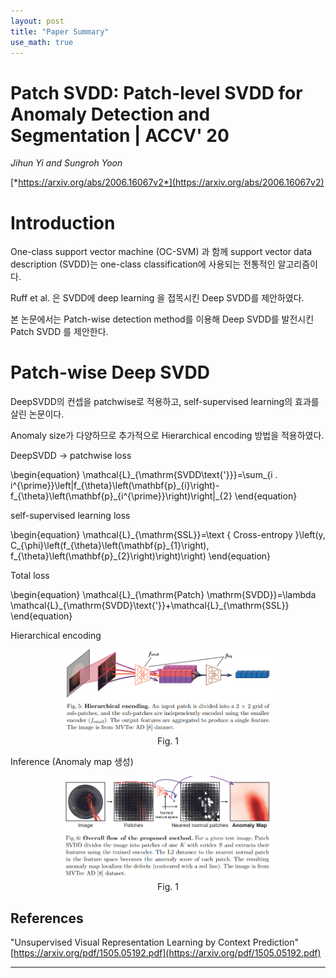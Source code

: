 ```yaml
---
layout: post
title: "Paper Summary"
use_math: true
---
```

# Patch SVDD: Patch-level SVDD for Anomaly Detection and Segmentation | ACCV' 20

*Jihun Yi and Sungroh Yoon*

[*https://arxiv.org/abs/2006.16067v2*](https://arxiv.org/abs/2006.16067v2)

# Introduction

One-class support vector machine (OC-SVM) 과 함께 support vector data description (SVDD)는 one-class classification에 사용되는 전통적인 알고리즘이다.

Ruff et al. 은 SVDD에 deep learning 을 접목시킨 Deep SVDD를 제안하였다.

본 논문에서는 Patch-wise detection method를 이용해 Deep SVDD를 발전시킨 Patch SVDD 를 제안한다.

# Patch-wise Deep SVDD

DeepSVDD의 컨셉을 patchwise로 적용하고, self-supervised learning의 효과를 살린 논문이다.

Anomaly size가 다양하므로 추가적으로 Hierarchical encoding 방법을 적용하였다.

DeepSVDD → patchwise loss

\begin{equation}
    \mathcal{L}\_{\mathrm{SVDD\text{'}}}=\sum\_{i . i^{\prime}}\left\|f\_{\theta}\left(\mathbf{p}\_{i}\right)-f\_{\theta}\left(\mathbf{p}\_{i^{\prime}}\right)\right\|\_{2}
\end{equation}


self-supervised learning loss

\begin{equation}
    \mathcal{L}\_{\mathrm{SSL}}=\text { Cross-entropy }\left(y, C\_{\phi}\left(f\_{\theta}\left(\mathbf{p}\_{1}\right), f\_{\theta}\left(\mathbf{p}\_{2}\right)\right)\right)
\end{equation}


Total loss

\begin{equation}
    \mathcal{L}\_{\mathrm{Patch} \mathrm{SVDD}}=\lambda \mathcal{L}\_{\mathrm{SVDD}\text{'}}+\mathcal{L}\_{\mathrm{SSL}}
\end{equation}


Hierarchical encoding

<center>
    <figure>
        <img src="/assets/2021-01-03-Patch SVDD Patch-level SVDD for Anomaly Detection/Untitled.png" alt="Untitled" style="width:80%">
        <figcaption>Fig. 1</figcaption>
    </figure>
</center>


Inference (Anomaly map 생성)

<center>
    <figure>
        <img src="/assets/2021-01-03-Patch SVDD Patch-level SVDD for Anomaly Detection/Untitled%201.png" alt="Untitled" style="width:80%">
        <figcaption>Fig. 1</figcaption>
    </figure>
</center>

## References
"Unsupervised Visual Representation Learning by Context Prediction"
[https://arxiv.org/pdf/1505.05192.pdf](https://arxiv.org/pdf/1505.05192.pdf)

---
<!--
self-supervised learning ref.

"Unsupervised Visual Representation Learning by Context Prediction"

[https://arxiv.org/pdf/1505.05192.pdf](https://arxiv.org/pdf/1505.05192.pdf)
-->